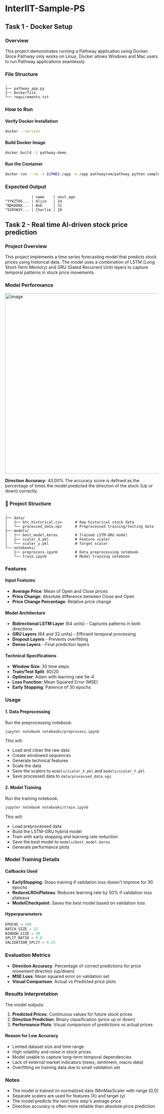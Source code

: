 # InterIIT-Sample-PS

## Task 1 - Docker Setup

### Overview
This project demonstrates running a Pathway application using Docker. Since Pathway only works on Linux, Docker allows Windows and Mac users to run Pathway applications seamlessly.


### File Structure
```
.
├── pathway_app.py
├── Dockerfile
└── requirements.txt
```

### How to Run

#### Verify Docker Installation
```bash
docker --version
```

#### Build Docker Image
```bash
docker build -t pathway-demo
```

#### Run the Container
```bash
docker run --rm -v ${PWD}:/app -w /app pathwaycom/pathway python sample.py 
```

### Expected Output
```
            | name    | next_age
^YYKZT05... | Alice   | 24
^BDKDDNX... | Bob     | 31
^92RVW3Y... | Charlie | 28
```

## Task 2 - Real time AI-driven stock price prediction

### Project Overview

This project implements a time series forecasting model that predicts stock prices using historical data. The model uses a combination of LSTM (Long Short-Term Memory) and GRU (Gated Recurrent Unit) layers to capture temporal patterns in stock price movements.

### Model Performance

<img width="989" height="590" alt="image" src="https://github.com/user-attachments/assets/38fb8e1e-811d-41dd-8023-1525855554d3" />

**Direction Accuracy:** 40.00% 
The accuracy score is defined as the percentage of times the model predicted the direction of the stock (Up or down) correctly.

### 📁 Project Structure

```
.
├── data/
│   ├── btc_historical.csv      # Raw historical stock data
│   └── processed_data.npz      # Preprocessed training/testing data
├── models/
│   ├── best_model.keras        # Trained LSTM-GRU model
│   ├── scaler_X.pkl            # Feature scaler
│   └── scaler_y.pkl            # Target scaler
└── notebooks/
    ├── preprocess.ipynb        # Data preprocessing notebook
    └── train.ipynb             # Model training notebook
```

###  Features

#### Input Features
- **Average Price**: Mean of Open and Close prices
- **Price Change**: Absolute difference between Close and Open
- **Price Change Percentage**: Relative price change

#### Model Architecture
- **Bidirectional LSTM Layer** (64 units) - Captures patterns in both directions
- **GRU Layers** (64 and 32 units) - Efficient temporal processing
- **Dropout Layers** - Prevents overfitting
- **Dense Layers** - Final prediction layers

#### Technical Specifications
- **Window Size**: 30 time steps
- **Train/Test Split**: 80/20
- **Optimizer**: Adam with learning rate 5e-4
- **Loss Function**: Mean Squared Error (MSE)
- **Early Stopping**: Patience of 30 epochs

### Usage

#### 1. Data Preprocessing

Run the preprocessing notebook:
```bash
jupyter notebook notebooks/preprocess.ipynb
```

This will:
- Load and clean the raw data
- Create windowed sequences
- Generate technical features
- Scale the data
- Save the scalers to `models/scaler_X.pkl` and `models/scaler_Y.pkl`
- Save processed data to `data/processed_data.npz`

#### 2. Model Training

Run the training notebook:
```bash
jupyter notebook notebooks/train.ipynb
```

This will:
- Load preprocessed data
- Build the LSTM-GRU hybrid model
- Train with early stopping and learning rate reduction
- Save the best model to `models/best_model.keras`
- Generate performance plots

### Model Training Details

#### Callbacks Used
- **EarlyStopping**: Stops training if validation loss doesn't improve for 30 epochs
- **ReduceLROnPlateau**: Reduces learning rate by 50% if validation loss plateaus
- **ModelCheckpoint**: Saves the best model based on validation loss

#### Hyperparameters
```python
EPOCHS = 200
BATCH_SIZE = 32
WINDOW_SIZE = 30
SPLIT_RATIO = 0.8
VALIDATION_SPLIT = 0.15
```

### Evaluation Metrics

- **Direction Accuracy**: Percentage of correct predictions for price movement direction (up/down)
- **MSE Loss**: Mean squared error on validation set
- **Visual Comparison**: Actual vs Predicted price plots

### Results Interpretation

The model outputs:
1. **Predicted Prices**: Continuous values for future stock prices
2. **Direction Prediction**: Binary classification (price up or down)
3. **Performance Plots**: Visual comparison of predictions vs actual prices

#### Reason for Low Accuracy
- Limited dataset size and time range  
- High volatility and noise in stock prices  
- Model unable to capture long-term temporal dependencies  
- Lack of external market indicators (news, sentiment, macro data)  
- Overfitting on training data due to small validation set  

### Notes

- The model is trained on normalized data (MinMaxScaler with range [0,1])
- Separate scalers are used for features (X) and target (y)
- The model predicts the next time step's average price
- Direction accuracy is often more reliable than absolute price prediction

